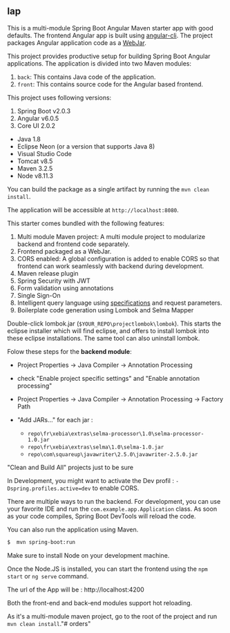 
lap
-----

This is a multi-module Spring Boot Angular Maven starter app with good defaults.
The frontend Angular app is built using [angular-cli](https://cli.angular.io/). The project packages Angular application code as a [WebJar](https://www.webjars.org/).

This project provides productive setup for building Spring Boot Angular applications. The application is divided into two Maven modules:

1. `back`: This contains Java code of the application.
2. `front`: This contains source code for the Angular based frontend.

This project uses following versions:

1. Spring Boot v2.0.3
2. Angular v6.0.5
3. Core UI 2.0.2 


- Java 1.8
- Eclipse Neon (or a version that supports Java 8)
- Visual Studio Code
- Tomcat v8.5
- Maven 3.2.5
- Node v8.11.3


You can build the package as a single artifact by running the `mvn clean install`.

The application will be accessible at `http://localhost:8080`.


This starter comes bundled with the following features:

1. Multi module Maven project: A multi module project to modularize backend and frontend code separately.
2. Frontend packaged as a WebJar.
3. CORS enabled: A global configuration is added to enable CORS so that frontend can work seamlessly with backend during development.
4. Maven release plugin
5. Spring Security with JWT
6. Form validation using annotations
7. Single Sign-On
8. Intelligent query language using [specifications](http://www.baeldung.com/rest-api-search-language-spring-data-specifications) and request parameters.
9. Boilerplate code generation using Lombok and Selma Mapper



Double-click lombok.jar (`$YOUR_REPO\projectlombok\lombok`). This starts the eclipse installer which will find eclipse, and offers to install lombok into these eclipse installations. The same tool can also uninstall lombok.


Folow these steps for the **backend module**:

- Project Properties → Java Compiler → Annotation Processing

- check "Enable project specific settings" and "Enable annotation processing"

- Project Properties → Java Compiler → Annotation Processing → Factory Path

- "Add JARs..." for each jar :

  - `repo\fr\xebia\extras\selma-processor\1.0\selma-processor-1.0.jar`
  - `repo\fr\xebia\extras\selma\1.0\selma-1.0.jar`
  - `repo\com\squareup\javawriter\2.5.0\javawriter-2.5.0.jar`

"Clean and Build All" projects just to be sure


In Development, you might want to activate the Dev profil : `-Dspring.profiles.active=dev` to enable CORS.

There are multiple ways to run the backend. For development, you can use your favorite IDE and run the
`com.example.app.Application` class. As soon as your code compiles, Spring Boot DevTools will reload the code.

You can also run the application using Maven.

```bash
$  mvn spring-boot:run
```


Make sure to install Node on your development machine.

Once the Node.JS is installed, you can start the frontend using the `npm start` or `ng serve` command.

The url of the App will be : http://localhost:4200


Both the front-end and back-end modules support hot reloading.


As it's a multi-module maven project, go to the root of the project and run `mvn clean install`."# orders" 
